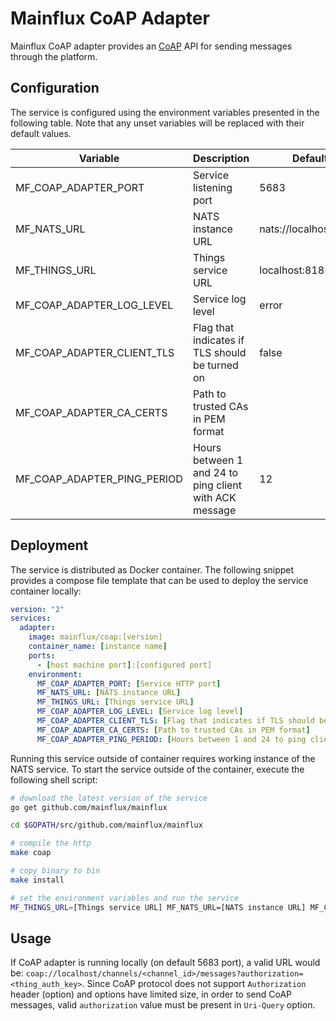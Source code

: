 # Mainflux CoAP Adapter

Mainflux CoAP adapter provides an [CoAP](http://coap.technology/) API for sending messages through the
platform.

## Configuration

The service is configured using the environment variables presented in the
following table. Note that any unset variables will be replaced with their
default values.

| Variable                    | Description                                            | Default               |
|-----------------------------|--------------------------------------------------------|-----------------------|
| MF_COAP_ADAPTER_PORT        | Service listening port                                 | 5683                  |
| MF_NATS_URL                 | NATS instance URL                                      | nats://localhost:4222 |
| MF_THINGS_URL               | Things service URL                                     | localhost:8181        |
| MF_COAP_ADAPTER_LOG_LEVEL   | Service log level                                      | error                 |
| MF_COAP_ADAPTER_CLIENT_TLS  | Flag that indicates if TLS should be turned on         | false                 |
| MF_COAP_ADAPTER_CA_CERTS    | Path to trusted CAs in PEM format                      |                       |
| MF_COAP_ADAPTER_PING_PERIOD | Hours between 1 and 24 to ping client with ACK message | 12                    |

## Deployment

The service is distributed as Docker container. The following snippet provides
a compose file template that can be used to deploy the service container locally:

```yaml
version: "2"
services:
  adapter:
    image: mainflux/coap:[version]
    container_name: [instance name]
    ports:
      - [host machine port]:[configured port]
    environment:
      MF_COAP_ADAPTER_PORT: [Service HTTP port]
      MF_NATS_URL: [NATS instance URL]
      MF_THINGS_URL: [Things service URL]
      MF_COAP_ADAPTER_LOG_LEVEL: [Service log level]
      MF_COAP_ADAPTER_CLIENT_TLS: [Flag that indicates if TLS should be turned on]
      MF_COAP_ADAPTER_CA_CERTS: [Path to trusted CAs in PEM format]
      MF_COAP_ADAPTER_PING_PERIOD: [Hours between 1 and 24 to ping client with ACK message]
```

Running this service outside of container requires working instance of the NATS service.
To start the service outside of the container, execute the following shell script:

```bash
# download the latest version of the service
go get github.com/mainflux/mainflux

cd $GOPATH/src/github.com/mainflux/mainflux

# compile the http
make coap

# copy binary to bin
make install

# set the environment variables and run the service
MF_THINGS_URL=[Things service URL] MF_NATS_URL=[NATS instance URL] MF_COAP_ADAPTER_PORT=[Service HTTP port] MF_COAP_ADAPTER_LOG_LEVEL=[Service log level] MF_COAP_ADAPTER_CLIENT_TLS=[Flag that indicates if TLS should be turned on] MF_COAP_ADAPTER_CA_CERTS=[Path to trusted CAs in PEM format]  MF_COAP_ADAPTER_PING_PERIOD: [Hours between 1 and 24 to ping client with ACK message] $GOBIN/mainflux-coap
```

## Usage

If CoAP adapter is running locally (on default 5683 port), a valid URL would be: `coap://localhost/channels/<channel_id>/messages?authorization=<thing_auth_key>`.
Since CoAP protocol does not support `Authorization` header (option) and options have limited size, in order to send CoAP messages, valid `authorization` value must be present in `Uri-Query` option.
